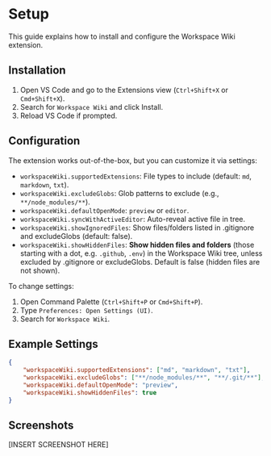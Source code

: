 # Setup

This guide explains how to install and configure the Workspace Wiki extension.

## Installation

1. Open VS Code and go to the Extensions view (`Ctrl+Shift+X` or `Cmd+Shift+X`).
2. Search for `Workspace Wiki` and click Install.
3. Reload VS Code if prompted.

## Configuration

The extension works out-of-the-box, but you can customize it via settings:

- `workspaceWiki.supportedExtensions`: File types to include (default: `md`, `markdown`, `txt`).
- `workspaceWiki.excludeGlobs`: Glob patterns to exclude (e.g., `**/node_modules/**`).
- `workspaceWiki.defaultOpenMode`: `preview` or `editor`.
- `workspaceWiki.syncWithActiveEditor`: Auto-reveal active file in tree.
- `workspaceWiki.showIgnoredFiles`: Show files/folders listed in .gitignore and excludeGlobs (default: false).
- `workspaceWiki.showHiddenFiles`: **Show hidden files and folders** (those starting with a dot, e.g. `.github`, `.env`) in the Workspace Wiki tree, unless excluded by .gitignore or excludeGlobs. Default is false (hidden files are not shown).

To change settings:

1. Open Command Palette (`Ctrl+Shift+P` or `Cmd+Shift+P`).
2. Type `Preferences: Open Settings (UI)`.
3. Search for `Workspace Wiki`.

## Example Settings

```json
{
	"workspaceWiki.supportedExtensions": ["md", "markdown", "txt"],
	"workspaceWiki.excludeGlobs": ["**/node_modules/**", "**/.git/**"],
	"workspaceWiki.defaultOpenMode": "preview",
	"workspaceWiki.showHiddenFiles": true
}
```

## Screenshots

[INSERT SCREENSHOT HERE]
